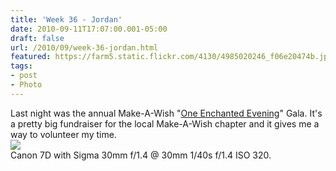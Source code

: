 ```yaml
---
title: 'Week 36 - Jordan'
date: 2010-09-11T17:07:00.001-05:00
draft: false
url: /2010/09/week-36-jordan.html
featured: https://farm5.static.flickr.com/4130/4985020246_f06e20474b.jpg
tags: 
- post
- Photo
---
```


Last night was the annual Make-A-Wish "[One Enchanted Evening](https://www.flickr.com/photos/jhofker/sets/72157624942974460/)" Gala. It's a pretty big fundraiser for the local Make-A-Wish chapter and it gives me a way to volunteer my time.  
[![](https://farm5.static.flickr.com/4130/4985020246_f06e20474b.jpg)](https://www.flickr.com/photos/jhofker/4985020246/in/set-72157624942974460/)  
Canon 7D with Sigma 30mm f/1.4 @ 30mm 1/40s f/1.4 ISO 320.